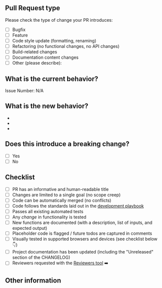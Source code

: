 <!--- Please provide a general summary of your changes in the title above -->

## Pull Request type

<!-- Please try to limit your pull request to one type; submit multiple pull requests if needed. -->

Please check the type of change your PR introduces:

- [ ] Bugfix
- [ ] Feature
- [ ] Code style update (formatting, renaming)
- [ ] Refactoring (no functional changes, no API changes)
- [ ] Build-related changes
- [ ] Documentation content changes
- [ ] Other (please describe):

## What is the current behavior?

<!-- Please describe the current behavior that you are modifying, or link to a relevant issue. -->

Issue Number: N/A

## What is the new behavior?

<!-- Please describe the behavior or changes that are being added by this PR. -->

-
-
-

## Does this introduce a breaking change?

- [ ] Yes
- [ ] No

<!-- If this does introduce a breaking change, please describe the impact and migration path for existing applications below. -->

## Checklist

- [ ] PR has an informative and human-readable title
- [ ] Changes are limited to a single goal (no scope creep)
- [ ] Code can be automatically merged (no conflicts)
- [ ] Code follows the standards laid out in the
      [development playbook](https://github.com/cfpb/development)
- [ ] Passes all existing automated tests
- [ ] Any _change_ in functionality is tested
- [ ] New functions are documented (with a description, list of inputs, and
      expected output)
- [ ] Placeholder code is flagged / future todos are captured in comments
- [ ] Visually tested in supported browsers and devices (see checklist below
      :point_down:)
- [ ] Project documentation has been updated (including the "Unreleased" section
      of the CHANGELOG)
- [ ] Reviewers requested with the
      [Reviewers tool](https://help.github.com/articles/requesting-a-pull-request-review/)
      :arrow_right:

## Other information

<!-- Any other information that is important to this PR, such as screenshots of how the component looks before and after the change. -->
